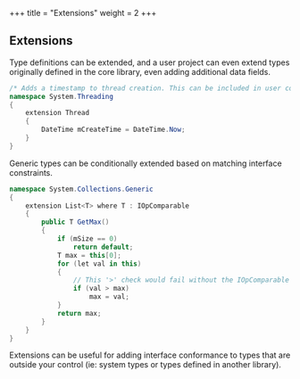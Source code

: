 +++
title = "Extensions"
weight = 2
+++

## Extensions

Type definitions can be extended, and a user project can even extend types originally defined in the core library, even adding additional data fields. 

```C#
/* Adds a timestamp to thread creation. This can be included in user code anywhere. */
namespace System.Threading
{
	extension Thread
	{
		DateTime mCreateTime = DateTime.Now;
	}
}
```


Generic types can be conditionally extended based on matching interface constraints.

```C#
namespace System.Collections.Generic
{
	extension List<T> where T : IOpComparable
	{
		public T GetMax()
		{
			if (mSize == 0)
				return default;
			T max = this[0];
			for (let val in this)
			{
				// This '>' check would fail without the IOpComparable constraint
				if (val > max)
					max = val;
			}
			return max;
		}
	}
}
```

Extensions can be useful for adding interface conformance to types that are outside your control (ie: system types or types defined in another library).
